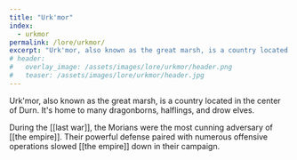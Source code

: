 ```yaml
---
title: "Urk'mor"
index:
  - urkmor
permalink: /lore/urkmor/
excerpt: "Urk'mor, also known as the great marsh, is a country located in the center of Durn. It's home to many dragonborns, halflings, and drow elves."
# header:
#   overlay_image: /assets/images/lore/urkmor/header.png
#   teaser: /assets/images/lore/urkmor/header.jpg
---
```

Urk'mor, also known as the great marsh, is a country located in the center of Durn. It's home to many dragonborns, halflings, and drow elves.

During the [[last war]], the Morians were the most cunning adversary of [[the empire]]. Their powerful defense paired with numerous offensive operations slowed [[the empire]] down in their campaign.